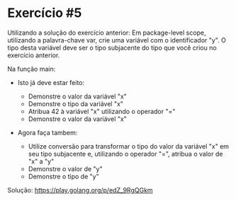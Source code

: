 # Exercício #5

Utilizando a solução do exercício anterior:
Em package-level scope, utilizando a palavra-chave var, crie uma variável com o identificador "y". O tipo desta variável deve ser o tipo subjacente do tipo que você criou no exercício anterior.

Na função main:
- Isto já deve estar feito:
    - Demonstre o valor da variável "x"
    - Demonstre o tipo da variável "x"
    - Atribua 42 à variável "x" utilizando o operador "="
    - Demonstre o valor da variável "x"

- Agora faça tambem:
    - Utilize conversão para transformar o tipo do valor da variável "x" em seu tipo subjacente e, utilizando o operador "=", atribua o valor de "x" a "y"
    - Demonstre o valor de "y"
    - Demonstre o tipo de "y"

Solução: https://play.golang.org/p/edZ_9RgQGkm